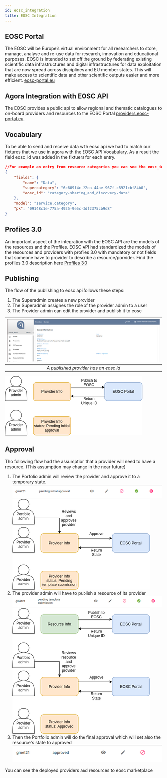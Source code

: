 ```yaml
---
id: eosc_integration
title: EOSC Integration
---
```


## EOSC Portal

The EOSC will be Europe’s virtual environment for all researchers to store, manage, analyse and re-use data for research, innovation and educational purposes. EOSC is intended to set off the ground by federating existing scientific data infrastructures and digital infrastructures for data exploitation that are now spread across disciplines and EU member states. This will make access to scientific data and other scientific outputs easier and more efficient. [eosc-portal.eu](https://eosc-portal.eu/)


## Agora Integration with EOSC API

The EOSC provides a public api to allow regional and thematic catalogues to on-board providers and resources to the EOSC Portal [providers.eosc-portal.eu](https://providers.eosc-portal.eu/developers). 


## Vocabulary

To be able to send and receive data with eosc api we had to match our fixtures that we use in agora with the EOSC API Vocabulary.
As a result the field eosc_id was added in the fixtuers for each entry.
```json
//For example an entry from resource categories you can see the eosc_id in the data model.
{
    "fields": {
        "name": "Data",
        "supercategory": "6c609f4c-22ea-44ae-967f-c8921cbf84b0",
        "eosc_id": "category-sharing_and_discovery-data"
    },
    "model": "service.category",
    "pk": "09148c1e-775a-4925-9e5c-3df2375cb9d8"
}
```


## Profiles 3.0

An important aspect of the integration with the EOSC API are the models of the resources and the Profiles. EOSC API had standardized the models of the resources and providers with profiles 3.0 with mandatory or not fields that someone have to provider to describe a resource/porvider.
Find the profiles 3.0 description here [Profiles 3.0](https://docs.google.com/spreadsheets/d/1o3vhia3Fl1ULbn0CI0nSusZkZ-PDnfvCW_l76c7X4yo/edit#gid=0) 


## Publishing 

The flow of the publishing to eosc api follows these steps:
1. The Superadmin creates a new provider
2. The Superadmin assignes the role of the provider admin to a user
3. The Provider admin can edit the provider and publish it to eosc

| ![published_provider](assets/published_provider.png) |
|:-------------------------------------:|
| *A published provider has an eosc id* |


![flow_publish](assets/publish_provider_flow.png)

## Approval

Tho following flow had the assumption that a provider will need to have a resource. (This assumption may change in the near future)
1. The Porfolio admin will review the provider and approve it to a temporary state.
   ![pending_initial_approval](assets/pending_initial_approval.png)
   ![flow_publish_approve](assets/first_approve_flow.png)
2. The provider admin will have to publish a resource of its provider
   ![pending_template_submission](assets/pending_template_submission.png)
   ![flow_publish_approve_final](assets/approve_final_provider_flow.png)
3. Then the Portfolio admin will do the final approval which will set also the resource's state to approved
   ![approved](assets/approved.png)

You can see the deployed providers and resources to eosc marketplace